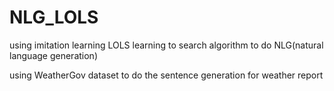 # NLG_LOLS

using imitation learning LOLS learning to search algorithm to do NLG(natural language generation)

using WeatherGov dataset to do the sentence generation for weather report
